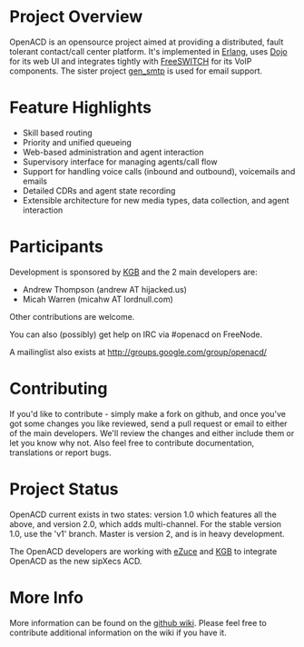Project Overview
================

OpenACD is an opensource project aimed at providing a distributed, fault
tolerant contact/call center platform. It's implemented in
[Erlang](http://erlang.org), uses [Dojo](http://dojotoolkit.org) for
its web UI and integrates tightly with [FreeSWITCH](http://freeswitch.org)
for its VoIP components. The sister project
[gen_smtp](http://github.com/Vagabond/gen_smtp) is used for email support.

Feature Highlights
==================

+ Skill based routing
+ Priority and unified queueing
+ Web-based administration and agent interaction
+ Supervisory interface for managing agents/call flow
+ Support for handling voice calls (inbound and outbound), voicemails and emails
+ Detailed CDRs and agent state recording
+ Extensible architecture for new media types, data collection, and agent interaction

Participants
============

Development is sponsored by [KGB](http://kgb.com) and
the 2 main developers are:

+ Andrew Thompson (andrew AT hijacked.us)
+ Micah Warren (micahw AT lordnull.com)

Other contributions are welcome.

You can also (possibly) get help on IRC via #openacd on FreeNode.

A mailinglist also exists at http://groups.google.com/group/openacd/

Contributing
============

If you'd like to contribute - simply make a fork on github, and once you've got
some changes you like reviewed, send a pull request or email to either of the
main developers. We'll review the changes and either include them or let you
know why not. Also feel free to contribute documentation, translations or report bugs.

Project Status
==============

OpenACD current exists in two states:  version 1.0 which features all the
above, and version 2.0, which adds multi-channel.  For the stable version 
1.0, use the 'v1' branch.  Master is version 2, and is in heavy
development.

The OpenACD developers are working with [eZuce](http://www.ezuce.com) and 
[KGB](http://kgb.com) to integrate OpenACD as the new sipXecs ACD.

More Info
=========

More information can be found on the
[github wiki](http://wiki.github.com/Vagabond/OpenACD/).
Please feel free to contribute
additional information on the wiki if you have it.
